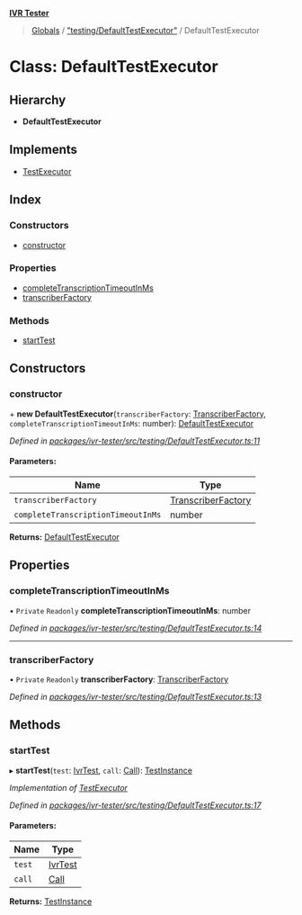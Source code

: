 **[IVR Tester](../README.md)**

> [Globals](../README.md) / ["testing/DefaultTestExecutor"](../modules/_testing_defaulttestexecutor_.md) / DefaultTestExecutor

# Class: DefaultTestExecutor

## Hierarchy

* **DefaultTestExecutor**

## Implements

* [TestExecutor](../interfaces/_testing_defaulttestexecutor_.testexecutor.md)

## Index

### Constructors

* [constructor](_testing_defaulttestexecutor_.defaulttestexecutor.md#constructor)

### Properties

* [completeTranscriptionTimeoutInMs](_testing_defaulttestexecutor_.defaulttestexecutor.md#completetranscriptiontimeoutinms)
* [transcriberFactory](_testing_defaulttestexecutor_.defaulttestexecutor.md#transcriberfactory)

### Methods

* [startTest](_testing_defaulttestexecutor_.defaulttestexecutor.md#starttest)

## Constructors

### constructor

\+ **new DefaultTestExecutor**(`transcriberFactory`: [TranscriberFactory](../interfaces/_call_transcription_plugin_transcriberfactory_.transcriberfactory.md), `completeTranscriptionTimeoutInMs`: number): [DefaultTestExecutor](_testing_defaulttestexecutor_.defaulttestexecutor.md)

*Defined in [packages/ivr-tester/src/testing/DefaultTestExecutor.ts:11](https://github.com/SketchingDev/ivr-tester/blob/3b0e141/packages/ivr-tester/src/testing/DefaultTestExecutor.ts#L11)*

#### Parameters:

Name | Type |
------ | ------ |
`transcriberFactory` | [TranscriberFactory](../interfaces/_call_transcription_plugin_transcriberfactory_.transcriberfactory.md) |
`completeTranscriptionTimeoutInMs` | number |

**Returns:** [DefaultTestExecutor](_testing_defaulttestexecutor_.defaulttestexecutor.md)

## Properties

### completeTranscriptionTimeoutInMs

• `Private` `Readonly` **completeTranscriptionTimeoutInMs**: number

*Defined in [packages/ivr-tester/src/testing/DefaultTestExecutor.ts:14](https://github.com/SketchingDev/ivr-tester/blob/3b0e141/packages/ivr-tester/src/testing/DefaultTestExecutor.ts#L14)*

___

### transcriberFactory

• `Private` `Readonly` **transcriberFactory**: [TranscriberFactory](../interfaces/_call_transcription_plugin_transcriberfactory_.transcriberfactory.md)

*Defined in [packages/ivr-tester/src/testing/DefaultTestExecutor.ts:13](https://github.com/SketchingDev/ivr-tester/blob/3b0e141/packages/ivr-tester/src/testing/DefaultTestExecutor.ts#L13)*

## Methods

### startTest

▸ **startTest**(`test`: [IvrTest](../interfaces/_testing_test_ivrtest_.ivrtest.md), `call`: [Call](../interfaces/_call_call_.call.md)): [TestInstance](../interfaces/_testing_test_testinstanceclass_.testinstance.md)

*Implementation of [TestExecutor](../interfaces/_testing_defaulttestexecutor_.testexecutor.md)*

*Defined in [packages/ivr-tester/src/testing/DefaultTestExecutor.ts:17](https://github.com/SketchingDev/ivr-tester/blob/3b0e141/packages/ivr-tester/src/testing/DefaultTestExecutor.ts#L17)*

#### Parameters:

Name | Type |
------ | ------ |
`test` | [IvrTest](../interfaces/_testing_test_ivrtest_.ivrtest.md) |
`call` | [Call](../interfaces/_call_call_.call.md) |

**Returns:** [TestInstance](../interfaces/_testing_test_testinstanceclass_.testinstance.md)
